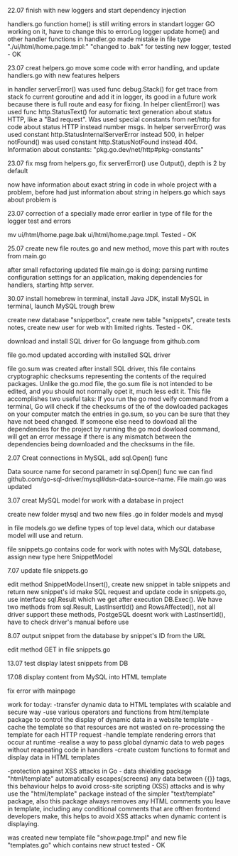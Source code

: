 22.07 finish with new loggers and start dependency injection

handlers.go function home() is still writing errors in standart logger GO
working on it, have to change this to errorLog logger
update home() and other handler functions in handler.go
made mistake in file type "./ui/html/home.page.tmpl:" "changed to .bak" for testing new logger, tested - OK

23.07 creat helpers.go move some code with error handling, and update handlers.go with new features helpers

in handler serverError() was used func debug.Stack() for get trace from stack fo current goroutine and add it in logger,
its good in a future work because there is full route and easy for fixing. In helper clientError() was used func http.StatusText() for automatic text generation about status HTTP, like a "Bad request". Was used special constants from net/http for code about status HTTP instead number msgs. In helper serverError() was used constant http.StatusInternalServerError instead 500, in helper notFound() was used constant http.StatusNotFound instead 404.
Information about constants: "pkg.go.dev/net/http#pkg-constants"

23.07 fix msg from helpers.go, fix serverError() use Output(), depth is 2 by default

now have information about exact string in code in whole project with a problem, before had just information about string in helpers.go which says about problem is

23.07 correction of a specially made error earlier in type of file for the logger test and errors

mv ui/html/home.page.bak ui/html/home.page.tmpl. Tested - OK

25.07 create new file routes.go and new method, move this part with routes from main.go

after small refactoring updated file main.go is doing: parsing runtime configuration settings for an application, making dependencies for handlers, starting http server.

30.07 install homebrew in terminal, install Java JDK, install MySQL in terminal, launch MySQL trough brew

create new database "snippetbox", create new table "snippets", create tests notes, create new user for web with limited rights. Tested - OK.

download and install SQL driver for Go language from github.com

file go.mod updated according with installed SQL driver

file go.sum was created after install SQL driver, this file contains cryptographic checksums representing the contents of the required packages. Unlike the go.mod file, the go.sum file is not intended to be edited, and you should not normally opet it, much less edit it. This file accomplishes two useful taks: If you run the go mod veify command from a terminal, Go will check if the checksums of the of the dowloaded packages on your computer match the entries in go.sum, so you can be sure that they have not beed changed.
If someone else need to dowload all the dependencies for the project by running the go mod dowload command, will get an error message if there is any mismatch between the dependencies being downloaded and the checksums in the file.

2.07 Creat connections in MySQL, add sql.Open() func

Data source name for second parametr in sql.Open() func we can find github.com/go-sql-driver/mysql#dsn-data-source-name.
File main.go was updated

3.07 creat MySQL model for work with a database in project

create new folder mysql and two new files .go in folder models and mysql

in file models.go we define types of top level data, which our database model will use and return.

file snippets.go contains code for work with notes with MySQL database, assign new type here SnippetModel

7.07 update file snippets.go

edit method SnippetModel.Insert(), create new snippet in table snippets and return new snippet's id
make SQL request and update code in snippets.go, use interface sql.Result which we get after execution DB.Exec(). 
We have two methods from sql.Result, LastInsertId() and RowsAffected(), not all driver support these methods, PostgeSQL doesnt work with LastInsertId(), have to check driver's manual before use

8.07 output snippet from the database by snippet's ID from the URL

edit method GET in file snippets.go

13.07 test display latest snippets from DB

17.08 display content from MySQL into HTML template

fix error with mainpage

work for today:
-transfer dynamic data to HTML templates with scalable and secure way
-use various operators and functions from html/template package to control the display of dynamic data in a website template -cache the template so that resources are not wasted on re-processing the template for each HTTP request
-handle template rendering errors that occur at runtime
-realise a way to pass global dynamic data to web pages without reapeating code in handlers
-create custom functions to format and display data in HTML templates

-protection against XSS attacks in Go - data shielding
package "html/template" automatically escapes(screens) any data between {{}} tags, this behaviour helps to avoid cross-site scripting (XSS) attacks and is why use the "html/template" package instead of the simpler "text/template" package, also this package always removes any HTML comments you leave in template, including any conditional comments that are ofthen frontend developers make, this helps to avoid XSS attacks when dynamic content is displaying.

was created new template file "show.page.tmpl" and new file "templates.go" which contains new struct
tested - OK

